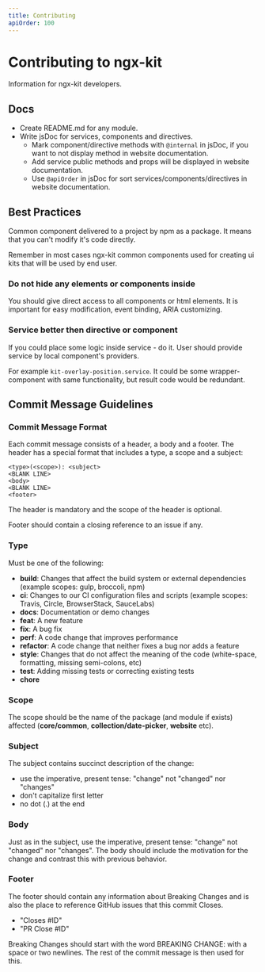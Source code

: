 ```yaml
---
title: Contributing
apiOrder: 100
---
```


# Contributing to ngx-kit

Information for ngx-kit developers.



## Docs

* Create README.md for any module.
* Write jsDoc for services, components and directives.
  * Mark component/directive methods with `@internal` in jsDoc, if you want to not display method in website documentation.
  * Add service public methods and props will be displayed in website documentation.
  * Use `@apiOrder` in jsDoc for sort services/components/directives in website documentation.  



## Best Practices

Common component delivered to a project by npm as a package. It means that you can't modify it's code directly.
  
Remember in most cases ngx-kit common components used for creating ui kits that will be used by end user. 

### Do not hide any elements or components inside 

You should give direct access to all components or html elements. It is important for easy modification, event binding, ARIA customizing. 

### Service better then directive or component

If you could place some logic inside service - do it. User should provide service by local component's providers.

For example `kit-overlay-position.service`. It could be some wrapper-component with same functionality, but result code would be redundant. 



## Commit Message Guidelines

### Commit Message Format

Each commit message consists of a header, a body and a footer. The header has a special format that includes a type, a scope and a subject:

```
<type>(<scope>): <subject>
<BLANK LINE>
<body>
<BLANK LINE>
<footer>
```

The header is mandatory and the scope of the header is optional.

Footer should contain a closing reference to an issue if any.

### Type

Must be one of the following:

* **build**: Changes that affect the build system or external dependencies (example scopes: gulp, broccoli, npm)
* **ci**: Changes to our CI configuration files and scripts (example scopes: Travis, Circle, BrowserStack, SauceLabs)
* **docs**: Documentation or demo changes
* **feat**: A new feature
* **fix**: A bug fix
* **perf**: A code change that improves performance
* **refactor**: A code change that neither fixes a bug nor adds a feature
* **style**: Changes that do not affect the meaning of the code (white-space, formatting, missing semi-colons, etc)
* **test**: Adding missing tests or correcting existing tests
* **chore**

### Scope

The scope should be the name of the package (and module if exists) affected (**core/common**, **collection/date-picker**, **website** etc).

### Subject

The subject contains succinct description of the change:

* use the imperative, present tense: "change" not "changed" nor "changes"
* don't capitalize first letter
* no dot (.) at the end

### Body

Just as in the subject, use the imperative, present tense: "change" not "changed" nor "changes". The body should include the motivation for the change and contrast this with previous behavior.

### Footer

The footer should contain any information about Breaking Changes and is also the place to reference GitHub issues that this commit Closes.

* "Closes #ID"
* "PR Close #ID"

Breaking Changes should start with the word BREAKING CHANGE: with a space or two newlines. The rest of the commit message is then used for this.
